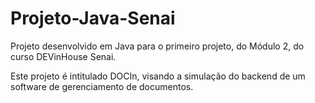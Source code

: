 # Projeto-Java-Senai

Projeto desenvolvido em Java para o primeiro projeto, do Módulo 2, do curso DEVinHouse Senai.

Este projeto é intitulado DOCIn, visando a simulação do backend de um software de gerenciamento de documentos.
